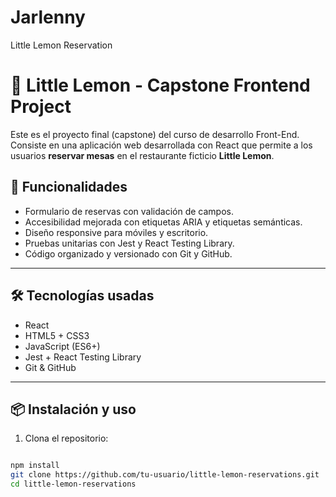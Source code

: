 # Jarlenny
Little Lemon Reservation
# 🍋 Little Lemon - Capstone Frontend Project

Este es el proyecto final (capstone) del curso de desarrollo Front-End.  
Consiste en una aplicación web desarrollada con React que permite a los usuarios **reservar mesas** en el restaurante ficticio **Little Lemon**.

## 🚀 Funcionalidades

- Formulario de reservas con validación de campos.
- Accesibilidad mejorada con etiquetas ARIA y etiquetas semánticas.
- Diseño responsive para móviles y escritorio.
- Pruebas unitarias con Jest y React Testing Library.
- Código organizado y versionado con Git y GitHub.

---

## 🛠️ Tecnologías usadas

- React
- HTML5 + CSS3
- JavaScript (ES6+)
- Jest + React Testing Library
- Git & GitHub

---

## 📦 Instalación y uso

1. Clona el repositorio:

```bash

npm install
git clone https://github.com/tu-usuario/little-lemon-reservations.git
cd little-lemon-reservations
